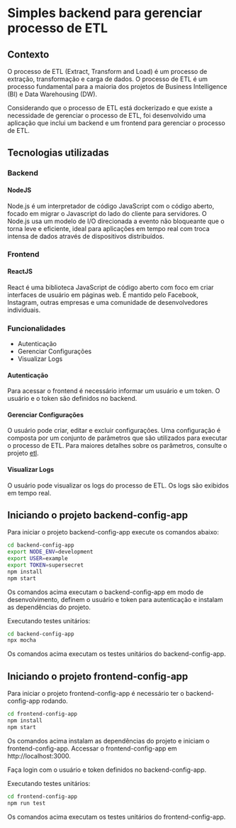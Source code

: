 # Simples backend para gerenciar processo de ETL

## Contexto

O processo de ETL (Extract, Transform and Load) é um processo de extração, transformação e carga de dados. O processo de ETL é um processo fundamental para a maioria dos projetos de Business Intelligence (BI) e Data Warehousing (DW).

Considerando que o processo de ETL está dockerizado e que existe a necessidade de gerenciar o processo de ETL, foi desenvolvido uma aplicação que inclui um backend e um frontend para gerenciar o processo de ETL.

## Tecnologias utilizadas

### Backend

#### NodeJS

Node.js é um interpretador de código JavaScript com o código aberto, focado em migrar o Javascript do lado do cliente para servidores. O Node.js usa um modelo de I/O direcionada a evento não bloqueante que o torna leve e eficiente, ideal para aplicações em tempo real com troca intensa de dados através de dispositivos distribuídos.

### Frontend

#### ReactJS

React é uma biblioteca JavaScript de código aberto com foco em criar interfaces de usuário em páginas web. É mantido pelo Facebook, Instagram, outras empresas e uma comunidade de desenvolvedores individuais.

### Funcionalidades

- Autenticação
- Gerenciar Configurações
- Visualizar Logs

#### Autenticação

Para acessar o frontend é necessário informar um usuário e um token. O usuário e o token são definidos no backend.

#### Gerenciar Configurações

O usuário pode criar, editar e excluir configurações. Uma configuração é composta por um conjunto de parâmetros que são utilizados para executar o processo de ETL. Para maiores detalhes sobre os parâmetros, consulte o projeto [etl](../etl/README.md).

#### Visualizar Logs

O usuário pode visualizar os logs do processo de ETL. Os logs são exibidos em tempo real.


## Iniciando o projeto backend-config-app

Para iniciar o projeto backend-config-app execute os comandos abaixo:

```bash
cd backend-config-app
export NODE_ENV=development
export USER=example
export TOKEN=supersecret
npm install
npm start
```

Os comandos acima executam o backend-config-app em modo de desenvolvimento, definem o usuário e token para autenticação e instalam as dependências do projeto.

Executando testes unitários:

```bash
cd backend-config-app
npx mocha
```

Os comandos acima executam os testes unitários do backend-config-app.

## Iniciando o projeto frontend-config-app

Para iniciar o projeto frontend-config-app é necessário ter o backend-config-app rodando.

```bash
cd frontend-config-app
npm install
npm start
```

Os comandos acima instalam as dependências do projeto e iniciam o frontend-config-app. Accessar o frontend-config-app em http://localhost:3000.

Faça login com o usuário e token definidos no backend-config-app.

Executando testes unitários:

```bash
cd frontend-config-app
npm run test
```

Os comandos acima executam os testes unitários do frontend-config-app.